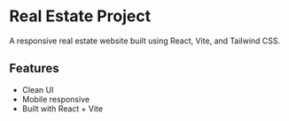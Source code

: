 # Real Estate Project

A responsive real estate website built using React, Vite, and Tailwind CSS.

## Features

- Clean UI
- Mobile responsive
- Built with React + Vite